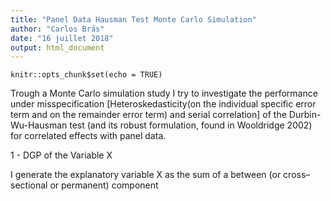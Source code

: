 ```yaml
---
title: "Panel Data Hausman Test Monte Carlo Simulation"
author: "Carlos Brás"
date: "16 juillet 2018"
output: html_document
---
```

```{r setup, include=FALSE}
knitr::opts_chunk$set(echo = TRUE)
```




Trough a Monte Carlo simulation study I try to investigate the performance under misspecification [Heteroskedasticity(on the individual specific error term and on the remainder error term) and serial correlation] of the Durbin-Wu-Hausman test (and its robust formulation, found in Wooldridge 2002) for correlated effects with panel data.

1 - DGP of the Variable X

I generate the explanatory variable X as the sum of a between (or cross–sectional or permanent) component 


